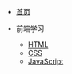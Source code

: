 * [首页](README)

* 前端学习
  * [HTML](前端学习/HTML.md)
  * [CSS](前端学习/CSS.md)
  * [JavaScript](前端学习/JavaScript/1.md)